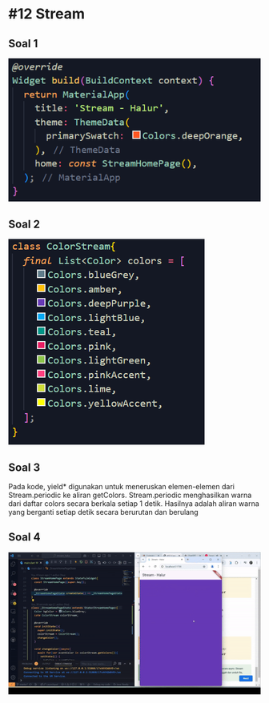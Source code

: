 # #12 Stream

## Soal 1
![Soal 1](./assets/soal1.png)

## Soal 2
![Soal 2](./assets/soal2.png)

## Soal 3
Pada kode, yield* digunakan untuk meneruskan elemen-elemen dari Stream.periodic ke aliran getColors. Stream.periodic menghasilkan warna dari daftar colors secara berkala setiap 1 detik. Hasilnya adalah aliran warna yang berganti setiap detik secara berurutan dan berulang

## Soal 4
![Soal 4](./assets/soal4.gif)



